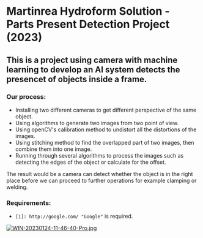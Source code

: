 # Martinrea Hydroform Solution - Parts Present Detection Project (2023)

## This is a project using camera with machine learning to develop an AI system detects the presencet of objects inside a frame.

### Our process:
+ Installing two different cameras to get different perspective of the same object.
+ Using algorithms to generate two images from two point of view.
+ Using openCV's calibration method to undistort all the distortions of the images.
+ Using stitching method to find the overlapped part of two images, then combine them into one image.
+ Running through several algorithms to process the images such as detecting the edges of the object or calculate for the offset. 

The result would be a camera can detect whether the object is in the right place before we can proceed to further operations for example clamping or welding. 

### Requirements:
+ `[1]: http://google.com/ "Google"` is required.


[![WIN-20230124-11-46-40-Pro.jpg](https://i.postimg.cc/5tM5sxcQ/WIN-20230124-11-46-40-Pro.jpg)](https://postimg.cc/9DJqMHQc)
